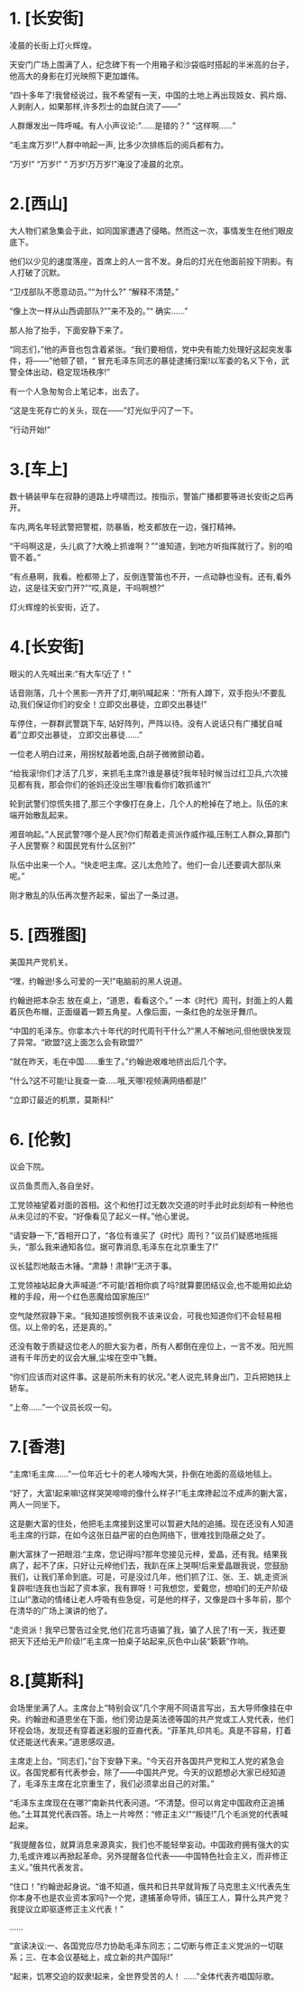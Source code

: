 # 1. [长安街]

凌晨的长街上灯火辉煌。

天安门广场上围满了人，纪念碑下有一个用箱子和沙袋临时搭起的半米高的台子，他高大的身影在灯光映照下更加雄伟。

“四十多年了!我曾经说过，我不希望有一天，中国的土地上再出现妓女、鸦片烟、人剥削人，如果那样,许多烈士的血就白流了——”

人群爆发出一阵呼喊。有人小声议论:"……是错的？” “这样啊……”

“毛主席万岁!”人群中响起一声, 比多少次排练后的阅兵都有力。

“万岁!” “万岁!” “ 万岁!万万岁!”淹没了凌晨的北京。

# 2.[西山]

大人物们紧急集会于此，如同国家遭遇了侵略。然而这一次，事情发生在他们眼皮底下。

他们以少见的速度落座，首席上的人一言不发。身后的灯光在他面前投下阴影。有人打破了沉默。

“卫戍部队不愿意动员。”“为什么?” “解释不清楚。”

“像上次一样从山西调部队?””来不及的。”“ 确实……”

那人抬了抬手，下面安静下来了。

“同志们，”他的声音也包含着紧张。“我们要相信，党中央有能力处理好这起突发事件，将——”他顿了顿，“ 冒充毛泽东同志的暴徒逮捕归案!以军委的名义下令，武警全体出动，稳定现场秩序!”

有一个人急匆匆合上笔记本，出去了。

“这是生死存亡的关头，现在——”灯光似乎闪了一下。

“行动开始!”

# 3.[车上]
数十辆装甲车在寂静的道路上呼啸而过。按指示，警笛广播都要等进长安街之后再开。

车内,两名年轻武警把警棍，防暴盾，枪支都放在一边，强打精神。

“干吗啊这是，头儿疯了?大晚上抓谁啊？”"谁知道，到地方听指挥就行了。别的咱管不着。”

“有点悬啊，我看。枪都带上了，反倒连警笛也不开，一点动静也没有。还有,看外边，这是往天安门开?”“哎,真是，干吗啊想?”

灯火辉煌的长安街，近了。

# 4.[长安街]

眼尖的人先喊出来:“有大车!近了！”

话音刚落，几十个黑影一齐开了灯,喇叭喊起来：“所有人蹲下，双手抱头!不要乱动,我们保证你们的安全！立即交出暴徒，立即交出暴徒!”

车停住，一群群武警跳下车, 站好阵列，严阵以待。没有人说话只有广播犹自喊着”立即交出暴徒， 立即交出暴徒……”

一位老人明白过来，用拐杖敲着地面,白胡子微微颤动着。

“给我滚!你们才活了几岁，来抓毛主席?!谁是暴徒?我年轻时候当过红卫兵,六次接见都有我，那会你们的爸妈还没出生哪!我看你们敢抓谁?!”

轮到武警们惊慌失措了,那三个字像打在身上，几个人的枪掉在了地上。队伍的末端开始散乱起来。

湘音响起。”人民武警?哪个是人民?你们帮着走资派作威作福,压制工人群众,算那门子人民警察？和国民党有什么区别?”

队伍中出来一个人。“快走吧主席。这儿太危险了。他们一会儿还要调大部队来呢。”

刚才散乱的队伍再次整齐起来，留出了一条过道。

# 5. [西雅图]

美国共产党机关。

“嘿，约翰逊!多么可爱的一天!”电脑前的黑人说道。

约翰逊把本杂志 放在桌上，“道恩，看看这个。” 一本《时代》周刊，封面上的人戴着灰色布帽，正面缀着一颗五角星。人像后面，一条红色的龙张牙舞爪。

“中国的毛泽东。你拿本六十年代的时代周刊干什么?”黑人不解地问,但他很快发现了异常。“欧盟?这上面怎么会有欧盟?”

“就在昨天，毛在中国……重生了。”约翰逊艰难地挤出后几个字。

“什么?这不可能!让我查一查.....哦,天哪!视频满网络都是!”

“立即订最近的机票，莫斯科!”

# 6. [伦敦]

议会下院。

议员鱼贯而入,各自坐好。

工党领袖望着对面的首相。这个和他打过无数次交道的时手此时此刻却有一种他也从未见过的不安。“好像看见了起义一样。”他心里说。

“请安静一下,”首相开口了，“各位有谁买了《时代》周刊？”议员们疑惑地摇摇头，“那么我来通知各位。据可靠消息,毛泽东在北京重生了!”

议长猛烈地敲击木锤。“肃静！肃静!”无济于事。

工党领袖站起身大声喊道:“不可能!首相你疯了吗?就算要团结议会,也不能用如此幼稚的手段，用一个红色恶魔给国家施压!”

空气陡然寂静下来。“我知道按惯例我不该来议会，可我也知道你们不会轻易相信。以上帝的名，还是真的。”

还没有敢于质疑这位老人的胆大妄为者，所有人都倒在座位上，一言不发。阳光照进有千年历史的议会大展,尘埃在空中飞舞。

“你们应该而对这件事。这是前所未有的状况。”老人说完,转身出门，卫兵把她扶上轿车。

“上帝……”一个议员长叹一句。

# 7.[香港]

“主席!毛主席……”一位年近七十的老人嚎啕大哭，扑倒在地面的高级地毯上。

“好了，大富!起来嘛!这样哭哭啼啼的像什么样子!”毛主席搀起泣不成声的蒯大富，两人一同坐下。

这是蒯大富的住处，他把毛主席接到这里可以暂避大陆的追捕。现在还没有人知道毛主席的行踪，在如今这张日益严密的白色网络下，很难找到隐蔽之处了。

蒯大富抹了一把眼泪:“主席，您记得吗?那年您接见元梓，爱晶，还有我。结果我病了，起不了床，只好让元梓他们去，我趴在床上哭啊!后来爱晶跟我说，您鼓励我们，让我们革命到底。可是，可是没过几年，他们抓了江、张、王、姚,走资派复辟啦!连我也当起了资本家，我有罪呀！可我想您，爱戴您，想咱们的无产阶级江山!”激动的情绪让老人呼吸有些急促，可是他的样子，又像是四十多年前，那个在清华的广场上演讲的他了。

“走资派！我早已警告过全党,他们花言巧语骗了我，骗了人民了!有一天，我还要把天下还给无产阶级!”毛主席一拍桌子站起来,灰色中山装“簌簌”作响。

# 8.[莫斯科]

会场里坐满了人。主席台上“特别会议”几个字用不同语言写出，五大导师像挂在中央。约翰逊和道恩坐在下面，他们旁边是英法德等国的共产党或工人党代表，他们环视会场，发现还有穿着迷彩服的亚裔代表。“菲革共,印共毛。真是不容易，打着仗还能送代表来。”道恩感叹道。

主席走上台。“同志们，”台下安静下来。“今天召开各国共产党和工人党的紧急会议。各国党都有代表参会，除了——中国共产党。今天的议题想必大家已经知道了，毛泽东主席在北京重生了，我们必须拿出自己的对策。”

“毛泽东主席现在在哪?”南新共代表问道。“不清楚。但可以肯定中国政府正追捕他。”土耳其党代表四答。场上一片哗然：“修正主义!”“叛徒!”几个毛派党的代表喊起来。

“我提醒各位，就算消息来源真实，我们也不能轻举妄动。中国政府拥有强大的实力,毛或许难以再掀起革命。另外提醒各位代表——中国特色社会主义，而非修正主义。”俄共代表发言。

“住口！”约翰逊起身说。“谁不知道，俄共和日共早就背叛了马克思主义!代表先生你本身不也是农业资本家吗?一个党，逮捕革命导师，镇压工人，算什么共产党？我提议立即驱逐修正主义代表！”

……

“宣读决议:一、各国党应尽力协助毛泽东同志；二切断与修正主义党派的一切联系；三、在本会议基础上，成立新的共产国际!”

“起来，饥寒交迫的奴隶!起来，全世界受苦的人！ ……”全体代表齐唱国际歌。
